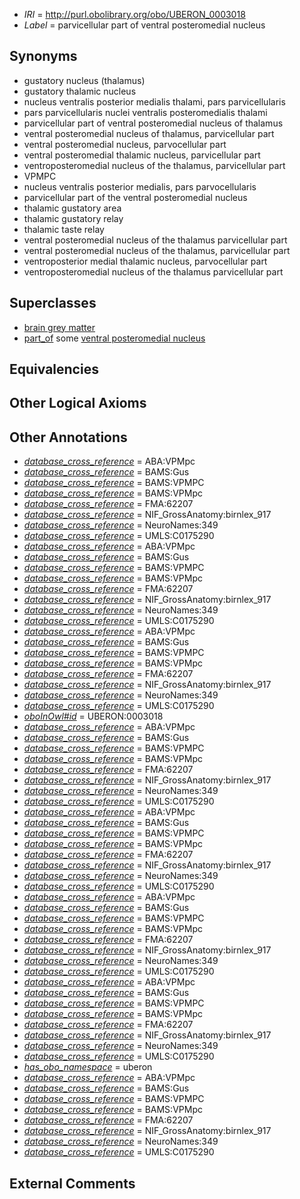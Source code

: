  * *IRI* = http://purl.obolibrary.org/obo/UBERON_0003018
 * *Label* = parvicellular part of ventral posteromedial nucleus

## Synonyms

 * gustatory nucleus (thalamus)
 * gustatory thalamic nucleus
 * nucleus ventralis posterior medialis thalami, pars parvicellularis
 * pars parvicellularis nuclei ventralis posteromedialis thalami
 * parvicellular part of ventral posteromedial nucleus of thalamus
 * ventral posteromedial nucleus of thalamus, parvicellular part
 * ventral posteromedial nucleus, parvocellular part
 * ventral posteromedial thalamic nucleus, parvicellular part
 * ventroposteromedial nucleus of the thalamus, parvicellular part
 * VPMPC
 * nucleus ventralis posterior medialis, pars parvocellularis
 * parvicellular part of the ventral posteromedial nucleus
 * thalamic gustatory area
 * thalamic gustatory relay
 * thalamic taste relay
 * ventral posteromedial nucleus of the thalamus parvicellular part
 * ventral posteromedial nucleus of the thalamus, parvicellular part
 * ventroposterior medial thalamic nucleus, parvocellular part
 * ventroposteromedial nucleus of the thalamus parvicellular part

## Superclasses

 * [brain grey matter](../../UBERON/28/UBERON_0003528.md)
 * [part_of](../../BFO/50/BFO_0000050.md) some [ventral posteromedial nucleus](../../UBERON/45/UBERON_0002945.md)

## Equivalencies


## Other Logical Axioms


## Other Annotations

 * *[database_cross_reference](../../ef/oboInOwl#hasDbXref.md)* = ABA:VPMpc
 * *[database_cross_reference](../../ef/oboInOwl#hasDbXref.md)* = BAMS:Gus
 * *[database_cross_reference](../../ef/oboInOwl#hasDbXref.md)* = BAMS:VPMPC
 * *[database_cross_reference](../../ef/oboInOwl#hasDbXref.md)* = BAMS:VPMpc
 * *[database_cross_reference](../../ef/oboInOwl#hasDbXref.md)* = FMA:62207
 * *[database_cross_reference](../../ef/oboInOwl#hasDbXref.md)* = NIF_GrossAnatomy:birnlex_917
 * *[database_cross_reference](../../ef/oboInOwl#hasDbXref.md)* = NeuroNames:349
 * *[database_cross_reference](../../ef/oboInOwl#hasDbXref.md)* = UMLS:C0175290
 * *[database_cross_reference](../../ef/oboInOwl#hasDbXref.md)* = ABA:VPMpc
 * *[database_cross_reference](../../ef/oboInOwl#hasDbXref.md)* = BAMS:Gus
 * *[database_cross_reference](../../ef/oboInOwl#hasDbXref.md)* = BAMS:VPMPC
 * *[database_cross_reference](../../ef/oboInOwl#hasDbXref.md)* = BAMS:VPMpc
 * *[database_cross_reference](../../ef/oboInOwl#hasDbXref.md)* = FMA:62207
 * *[database_cross_reference](../../ef/oboInOwl#hasDbXref.md)* = NIF_GrossAnatomy:birnlex_917
 * *[database_cross_reference](../../ef/oboInOwl#hasDbXref.md)* = NeuroNames:349
 * *[database_cross_reference](../../ef/oboInOwl#hasDbXref.md)* = UMLS:C0175290
 * *[database_cross_reference](../../ef/oboInOwl#hasDbXref.md)* = ABA:VPMpc
 * *[database_cross_reference](../../ef/oboInOwl#hasDbXref.md)* = BAMS:Gus
 * *[database_cross_reference](../../ef/oboInOwl#hasDbXref.md)* = BAMS:VPMPC
 * *[database_cross_reference](../../ef/oboInOwl#hasDbXref.md)* = BAMS:VPMpc
 * *[database_cross_reference](../../ef/oboInOwl#hasDbXref.md)* = FMA:62207
 * *[database_cross_reference](../../ef/oboInOwl#hasDbXref.md)* = NIF_GrossAnatomy:birnlex_917
 * *[database_cross_reference](../../ef/oboInOwl#hasDbXref.md)* = NeuroNames:349
 * *[database_cross_reference](../../ef/oboInOwl#hasDbXref.md)* = UMLS:C0175290
 * *[oboInOwl#id](../../id/oboInOwl#id.md)* = UBERON:0003018
 * *[database_cross_reference](../../ef/oboInOwl#hasDbXref.md)* = ABA:VPMpc
 * *[database_cross_reference](../../ef/oboInOwl#hasDbXref.md)* = BAMS:Gus
 * *[database_cross_reference](../../ef/oboInOwl#hasDbXref.md)* = BAMS:VPMPC
 * *[database_cross_reference](../../ef/oboInOwl#hasDbXref.md)* = BAMS:VPMpc
 * *[database_cross_reference](../../ef/oboInOwl#hasDbXref.md)* = FMA:62207
 * *[database_cross_reference](../../ef/oboInOwl#hasDbXref.md)* = NIF_GrossAnatomy:birnlex_917
 * *[database_cross_reference](../../ef/oboInOwl#hasDbXref.md)* = NeuroNames:349
 * *[database_cross_reference](../../ef/oboInOwl#hasDbXref.md)* = UMLS:C0175290
 * *[database_cross_reference](../../ef/oboInOwl#hasDbXref.md)* = ABA:VPMpc
 * *[database_cross_reference](../../ef/oboInOwl#hasDbXref.md)* = BAMS:Gus
 * *[database_cross_reference](../../ef/oboInOwl#hasDbXref.md)* = BAMS:VPMPC
 * *[database_cross_reference](../../ef/oboInOwl#hasDbXref.md)* = BAMS:VPMpc
 * *[database_cross_reference](../../ef/oboInOwl#hasDbXref.md)* = FMA:62207
 * *[database_cross_reference](../../ef/oboInOwl#hasDbXref.md)* = NIF_GrossAnatomy:birnlex_917
 * *[database_cross_reference](../../ef/oboInOwl#hasDbXref.md)* = NeuroNames:349
 * *[database_cross_reference](../../ef/oboInOwl#hasDbXref.md)* = UMLS:C0175290
 * *[database_cross_reference](../../ef/oboInOwl#hasDbXref.md)* = ABA:VPMpc
 * *[database_cross_reference](../../ef/oboInOwl#hasDbXref.md)* = BAMS:Gus
 * *[database_cross_reference](../../ef/oboInOwl#hasDbXref.md)* = BAMS:VPMPC
 * *[database_cross_reference](../../ef/oboInOwl#hasDbXref.md)* = BAMS:VPMpc
 * *[database_cross_reference](../../ef/oboInOwl#hasDbXref.md)* = FMA:62207
 * *[database_cross_reference](../../ef/oboInOwl#hasDbXref.md)* = NIF_GrossAnatomy:birnlex_917
 * *[database_cross_reference](../../ef/oboInOwl#hasDbXref.md)* = NeuroNames:349
 * *[database_cross_reference](../../ef/oboInOwl#hasDbXref.md)* = UMLS:C0175290
 * *[database_cross_reference](../../ef/oboInOwl#hasDbXref.md)* = ABA:VPMpc
 * *[database_cross_reference](../../ef/oboInOwl#hasDbXref.md)* = BAMS:Gus
 * *[database_cross_reference](../../ef/oboInOwl#hasDbXref.md)* = BAMS:VPMPC
 * *[database_cross_reference](../../ef/oboInOwl#hasDbXref.md)* = BAMS:VPMpc
 * *[database_cross_reference](../../ef/oboInOwl#hasDbXref.md)* = FMA:62207
 * *[database_cross_reference](../../ef/oboInOwl#hasDbXref.md)* = NIF_GrossAnatomy:birnlex_917
 * *[database_cross_reference](../../ef/oboInOwl#hasDbXref.md)* = NeuroNames:349
 * *[database_cross_reference](../../ef/oboInOwl#hasDbXref.md)* = UMLS:C0175290
 * *[has_obo_namespace](../../ce/oboInOwl#hasOBONamespace.md)* = uberon
 * *[database_cross_reference](../../ef/oboInOwl#hasDbXref.md)* = ABA:VPMpc
 * *[database_cross_reference](../../ef/oboInOwl#hasDbXref.md)* = BAMS:Gus
 * *[database_cross_reference](../../ef/oboInOwl#hasDbXref.md)* = BAMS:VPMPC
 * *[database_cross_reference](../../ef/oboInOwl#hasDbXref.md)* = BAMS:VPMpc
 * *[database_cross_reference](../../ef/oboInOwl#hasDbXref.md)* = FMA:62207
 * *[database_cross_reference](../../ef/oboInOwl#hasDbXref.md)* = NIF_GrossAnatomy:birnlex_917
 * *[database_cross_reference](../../ef/oboInOwl#hasDbXref.md)* = NeuroNames:349
 * *[database_cross_reference](../../ef/oboInOwl#hasDbXref.md)* = UMLS:C0175290

## External Comments

